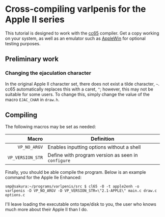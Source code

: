 Cross-compiling varlpenis for the Apple II series
=================================================

This tutorial is designed to work with the
[cc65](https://cc65.github.io/) compiler.
Get a copy working on your system, as well as an emulator such as
[AppleWin](https://github.com/AppleWin/AppleWin) for optional testing purposes.

Preliminary work
----------------

### Changing the ejaculation character

In the original Apple II character set,
there does not exist a tilde character, `~`.
cc65 automatically replaces this with a caret, `^`;
however, this may not be suitable for some users.
To change this, simply change the value of the macro `EJAC_CHAR` in `draw.h`.

Compiling
---------

The following macros may be set as needed:

| Macro                 | Definition                                          |
|----------------------:|-----------------------------------------------------|
| `VP_NO_ARGV`          | Enables inputting options without a shell           |
| `VP_VERSION_STR`      | Define with program version as seen in `configure`  |

Finally, you should be able compile the program.
Below is an example command for the Apple IIe Enhanced:

```console
smp@sakura:~/programs/varlpenis/src $ cl65 -O -t apple2enh -o varlpenis -D VP_NO_ARGV -D VP_VERSION_STR=\"2.1-APPLE\" main.c draw.c options.c
```

I'll leave loading the executable onto tape/disk to you, the user who
knows much more about their Apple II than I do.
